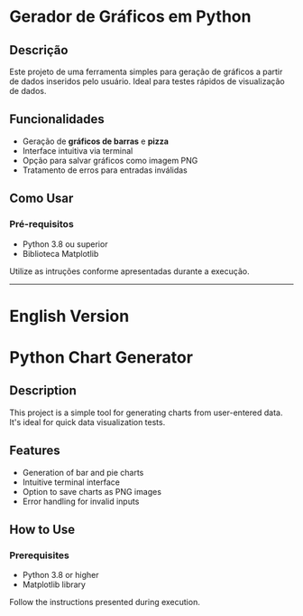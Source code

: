 # Gerador de Gráficos em Python 

## Descrição

Este projeto de uma ferramenta simples para geração de gráficos a partir de dados inseridos pelo usuário. Ideal para testes rápidos de visualização de dados.

## Funcionalidades

- Geração de **gráficos de barras** e **pizza**
- Interface intuitiva via terminal
- Opção para salvar gráficos como imagem PNG
- Tratamento de erros para entradas inválidas

## Como Usar
### Pré-requisitos
- Python 3.8 ou superior
- Biblioteca Matplotlib

Utilize as intruções conforme apresentadas durante a execução.

----
# English Version
# Python Chart Generator

## Description
This project is a simple tool for generating charts from user-entered data. It's ideal for quick data visualization tests.

## Features
- Generation of bar and pie charts
- Intuitive terminal interface
- Option to save charts as PNG images
- Error handling for invalid inputs

## How to Use
### Prerequisites
- Python 3.8 or higher
- Matplotlib library

Follow the instructions presented during execution.
